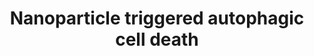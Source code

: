 ---
annotations:
- id: PW:0001435
  parent: regulatory pathway
  type: Pathway Ontology
  value: nanomaterial response pathway
authors:
- Egonw
- Andra
- Bart Smeets
- MaintBot
- Fehrhart
citedin:
- link: PMC8466482
communities:
- AOP
- Nanomaterials
description: 'Programmed cell death: autophagic cell death. Autophagy (self-eating)
  is a survival mechanism deployed by cells to cope with conditions of nutrient deprivation.
  However, unrestrained autophagy can result in genetically programmed cell death.
  Carbon nanotubes, PAMAMs, and iron oxide nanoparticles were reported to trigger
  autophagic cell death through the perturbation of the mTOR pathway, while gold nanoparticles
  may induce autophagy blockade through lysosomal impairment.'
last-edited: 2018-11-05
ndex: 0c9ee6b6-8b65-11eb-9e72-0ac135e8bacf
organisms:
- Homo sapiens
redirect_from:
- /index.php/Pathway:WP2509
- /instance/WP2509
revision: null
schema-jsonld:
- '@context': https://schema.org/
  '@id': https://wikipathways.github.io/pathways/WP2509.html
  '@type': Dataset
  creator:
    '@type': Organization
    name: WikiPathways
  description: 'Programmed cell death: autophagic cell death. Autophagy (self-eating)
    is a survival mechanism deployed by cells to cope with conditions of nutrient
    deprivation. However, unrestrained autophagy can result in genetically programmed
    cell death. Carbon nanotubes, PAMAMs, and iron oxide nanoparticles were reported
    to trigger autophagic cell death through the perturbation of the mTOR pathway,
    while gold nanoparticles may induce autophagy blockade through lysosomal impairment.'
  keywords:
  - ''
  - 3-MA
  - AMPK
  - ATG10
  - ATG12
  - ATG16L
  - ATG3
  - ATG4
  - ATG5
  - ATG7
  - ATG9
  - Ambra1
  - Atg14L
  - Au NP
  - BCL-2
  - Beclin1
  - Bif1
  - Carbon nanotube
  - FeO NP
  - IR
  - Insulin
  - LC3-I
  - LC3-II
  - PAMAM
  - PI3KCIII
  - PI3k/AKT
  - TCS-1
  - TCS-2
  - ULK1
  - ULK2
  - UVRAG
  - VMP1
  - mTORC1
  - p150
  license: CC0
  name: Nanoparticle triggered autophagic cell death
seo: CreativeWork
title: Nanoparticle triggered autophagic cell death
wpid: WP2509
---